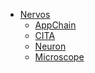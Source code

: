 <!-- the following part should be indentical to https://raw.githubusercontent.com/cryptape/Nervos-Docs/master/_navbar.md -->
* [Nervos](https://cryptape.github.io/Nervos-Docs)
  * [AppChain](https://cryptape.github.io/Nervos-AppChain-Docs/)
  * [CITA](https://mine77.github.io/Cita-Docs/)
  * [Neuron](https://cryptape.github.io/Neuron-Android/#/)
  * [Microscope](https://cryptape.github.io/Microscope/)
<!-- the above part should be indentical to https://raw.githubusercontent.com/cryptape/Nervos-Docs/master/_navbar.md -->